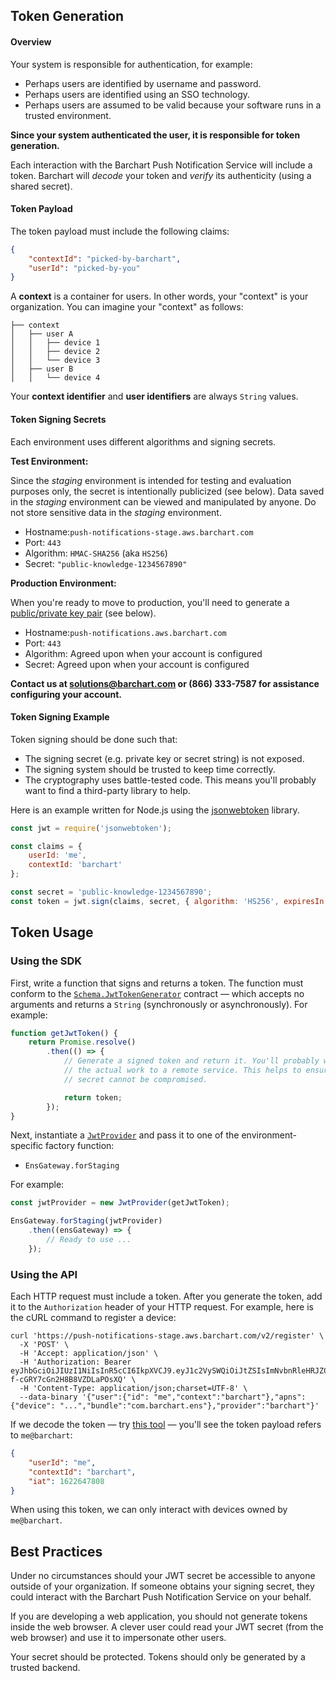 ## Token Generation

#### Overview

Your system is responsible for authentication, for example:

* Perhaps users are identified by username and password.
* Perhaps users are identified using an SSO technology.
* Perhaps users are assumed to be valid because your software runs in a trusted environment.

**Since your system authenticated the user, it is responsible for token generation.**

Each interaction with the Barchart Push Notification Service will include a token. Barchart will _decode_ your token and _verify_ its authenticity (using a shared secret).

#### Token Payload

The token payload must include the following claims:

```json
{
	"contextId": "picked-by-barchart",
	"userId": "picked-by-you"
}
```

A **context** is a container for users. In other words, your "context" is your organization. You can imagine your "context" as follows:

```text
├── context
│   ├── user A
│   │   ├── device 1
│   │   ├── device 2
│   │   └── device 3
│   ├── user B
│   │   └── device 4
```

Your **context identifier** and **user identifiers** are always ```String``` values.

#### Token Signing Secrets

Each environment uses different algorithms and signing secrets.

**Test Environment:**

Since the _staging_ environment is intended for testing and evaluation purposes only, the secret is intentionally publicized (see below). Data saved in the _staging_ environment can be viewed and manipulated by anyone. Do not store sensitive data in the _staging_ environment.

* Hostname:```push-notifications-stage.aws.barchart.com```
* Port: ```443```
* Algorithm: ```HMAC-SHA256``` (aka ```HS256```)
* Secret: ```"public-knowledge-1234567890"```

**Production Environment:**

When you're ready to move to production, you'll need to generate a [public/private key pair](https://en.wikipedia.org/wiki/Public-key_cryptography) (see below).

* Hostname:```push-notifications.aws.barchart.com```
* Port: ```443```
* Algorithm: Agreed upon when your account is configured
* Secret: Agreed upon when your account is configured

**Contact us at solutions@barchart.com or (866) 333-7587 for assistance configuring your account.**

#### Token Signing Example

Token signing should be done such that:

* The signing secret (e.g. private key or secret string) is not exposed.
* The signing system should be trusted to keep time correctly.
* The cryptography uses battle-tested code. This means you'll probably want to find a third-party library to help.

Here is an example written for Node.js using the [jsonwebtoken](https://github.com/auth0/node-jsonwebtoken#readme) library.

```js
const jwt = require('jsonwebtoken');

const claims = {
	userId: 'me',
	contextId: 'barchart'
};

const secret = 'public-knowledge-1234567890';
const token = jwt.sign(claims, secret, { algorithm: 'HS256', expiresIn: '2 days' });
```

## Token Usage

### Using the SDK

First, write a function that signs and returns a token. The function must conform to the [```Schema.JwtTokenGenerator```](/content/sdk/lib-security?id=callbacksjwttokengenerator) contract — which accepts no arguments and returns a ```String``` (synchronously or asynchronously). For example:

```js
function getJwtToken() {
	return Promise.resolve()
		.then(() => {
			// Generate a signed token and return it. You'll probably want to delegate
			// the actual work to a remote service. This helps to ensure your JWT signing
			// secret cannot be compromised.

			return token;
		});
}
```

Next, instantiate a [```JwtProvider```](/content/sdk/lib-security?id=jwtprovider) and pass it to one of the environment-specific factory function:

* ```EnsGateway.forStaging```

For example:

```js
const jwtProvider = new JwtProvider(getJwtToken);

EnsGateway.forStaging(jwtProvider)
	.then((ensGateway) => {
		// Ready to use ...
	});
```

### Using the API

Each HTTP request must include a token. After you generate the token, add it to the ```Authorization``` header of your HTTP request. For example, here is the cURL command to register a device:

```shell
curl 'https://push-notifications-stage.aws.barchart.com/v2/register' \
  -X 'POST' \
  -H 'Accept: application/json' \
  -H 'Authorization: Bearer eyJhbGciOiJIUzI1NiIsInR5cCI6IkpXVCJ9.eyJ1c2VySWQiOiJtZSIsImNvbnRleHRJZCI6ImJhcmNoYXJ0IiwiaWF0IjoxNjIyNjQ3ODA4fQ.JWM85t7wmFeaWPon1-f-cGRY7cGn2H8B8VZDLaPOsXQ' \
  -H 'Content-Type: application/json;charset=UTF-8' \
  --data-binary '{"user":{"id": "me","context":"barchart"},"apns": {"device": "...","bundle":"com.barchart.ens"},"provider":"barchart"}'
```
If we decode the token — try [this tool](https://jwt.io/) — you'll see the token payload refers to ```me@barchart```:

```json
{
	"userId": "me",
	"contextId": "barchart",
	"iat": 1622647808
}
```

When using this token, we can only interact with devices owned by ```me@barchart```.

## Best Practices

Under no circumstances should your JWT secret be accessible to anyone outside of your organization. If someone obtains your signing secret, they could interact with the Barchart Push Notification Service on your behalf.

If you are developing a web application, you should not generate tokens inside the web browser. A clever user could read your JWT secret (from the web browser) and use it to impersonate other users.

Your secret should be protected. Tokens should only be generated by a trusted backend.

